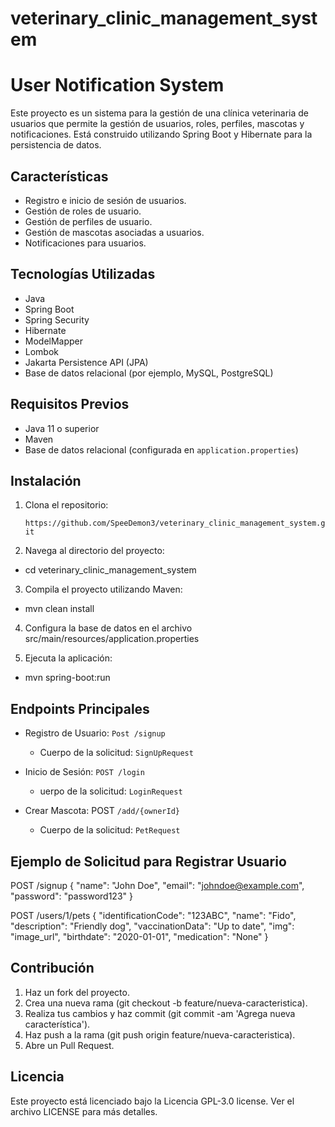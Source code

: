 # veterinary_clinic_management_system
# User Notification System

Este proyecto es un sistema para la gestión de una clínica veterinaria de usuarios que permite la gestión de usuarios, roles, perfiles, mascotas y notificaciones. Está construido utilizando Spring Boot y Hibernate para la persistencia de datos.

## Características

- Registro e inicio de sesión de usuarios.
- Gestión de roles de usuario.
- Gestión de perfiles de usuario.
- Gestión de mascotas asociadas a usuarios.
- Notificaciones para usuarios.

## Tecnologías Utilizadas

- Java
- Spring Boot
- Spring Security
- Hibernate
- ModelMapper
- Lombok
- Jakarta Persistence API (JPA)
- Base de datos relacional (por ejemplo, MySQL, PostgreSQL)

## Requisitos Previos

- Java 11 o superior
- Maven
- Base de datos relacional (configurada en `application.properties`)

## Instalación

1. Clona el repositorio:

   `https://github.com/SpeeDemon3/veterinary_clinic_management_system.git` 

2. Navega al directorio del proyecto:

*   cd veterinary_clinic_management_system

3. Compila el proyecto utilizando Maven:

* mvn clean install

4. Configura la base de datos en el archivo src/main/resources/application.properties

5. Ejecuta la aplicación:

* mvn spring-boot:run

## Endpoints Principales

- Registro de Usuario: `Post /signup`
  - Cuerpo de la solicitud: `SignUpRequest`

- Inicio de Sesión: `POST /login`
  - uerpo de la solicitud: `LoginRequest`

- Crear Mascota: POST `/add/{ownerId}`
  - Cuerpo de la solicitud: `PetRequest` 
  
## Ejemplo de Solicitud para Registrar Usuario
POST /signup
{
"name": "John Doe",
"email": "johndoe@example.com",
"password": "password123"
}

POST /users/1/pets
{
"identificationCode": "123ABC",
"name": "Fido",
"description": "Friendly dog",
"vaccinationData": "Up to date",
"img": "image_url",
"birthdate": "2020-01-01",
"medication": "None"
}



## Contribución
1. Haz un fork del proyecto.
2. Crea una nueva rama (git checkout -b feature/nueva-caracteristica).
3. Realiza tus cambios y haz commit (git commit -am 'Agrega nueva característica').
4. Haz push a la rama (git push origin feature/nueva-caracteristica).
5. Abre un Pull Request.

## Licencia
Este proyecto está licenciado bajo la Licencia GPL-3.0 license. Ver el archivo LICENSE para más detalles.
